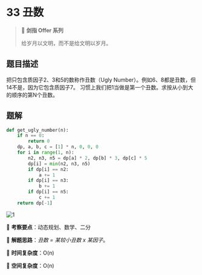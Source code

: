 # 33 丑数

> 🌟 **剑指 Offer 系列**
>
> 给岁月以文明，而不是给文明以岁月。

## 题目描述

把只包含质因子2、3和5的数称作丑数（Ugly Number）。例如6、8都是丑数，但14不是，因为它包含质因子7。 习惯上我们把1当做是第一个丑数。求按从小到大的顺序的第N个丑数。

## 题解

```python
def get_ugly_number(n):
    if n == 0:
        return 0
    dp, a, b, c = [1] * n, 0, 0, 0
    for i in range(1, n):
        n2, n3, n5 = dp[a] * 2, dp[b] * 3, dp[c] * 5
        dp[i] = min(n2, n3, n5)
        if dp[i] == n2:
            a += 1
        if dp[i] == n3:
            b += 1
        if dp[i] == n5:
            c += 1
    return dp[-1]
```

![1](https://tva1.sinaimg.cn/large/007S8ZIlly1girbgtavwpj30m00iewh5.jpg)

🍥 **考察要点**：动态规划、数学、二分

🍬 **解题思路**：*丑数 = 某较小丑数 x 某因子*。

🍉 **时间复杂度**：O(n)

🍭 **空间复杂度**：O(n)

